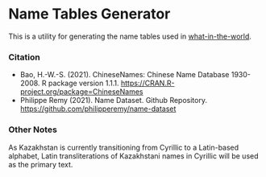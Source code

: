 # Name Tables Generator

This is a utility for generating the name tables used in [what-in-the-world](https://github.com/frigorific44/what-in-the-world).

### Citation

-   Bao, H.-W.-S. (2021). ChineseNames: Chinese Name Database 1930-2008. R package version 1.1.1. <https://CRAN.R-project.org/package=ChineseNames>
-   Philippe Remy (2021). Name Dataset. Github Repository. <https://github.com/philipperemy/name-dataset>

### Other Notes

As Kazakhstan is currently transitioning from Cyrillic to a Latin-based alphabet, Latin transliterations of Kazakhstani names in Cyrillic will be used as the primary text.

